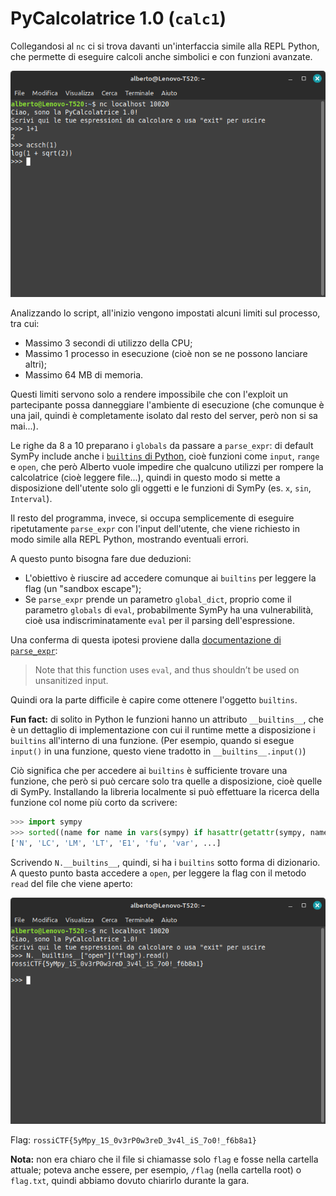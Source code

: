 # PyCalcolatrice 1.0 (`calc1`)

Collegandosi al `nc` ci si trova davanti un'interfaccia simile alla REPL Python, che permette di
eseguire calcoli anche simbolici e con funzioni avanzate.

![La REPL](repl.png)

Analizzando lo script, all'inizio vengono impostati alcuni limiti sul processo, tra cui:
- Massimo 3 secondi di utilizzo della CPU;
- Massimo 1 processo in esecuzione (cioè non se ne possono lanciare altri);
- Massimo 64 MB di memoria.

Questi limiti servono solo a rendere impossibile che con l'exploit un partecipante possa danneggiare
l'ambiente di esecuzione (che comunque è una jail, quindi è completamente isolato dal resto del
server, però non si sa mai...).

Le righe da 8 a 10 preparano i `globals` da passare a `parse_expr`: di default SymPy include anche i
[`builtins` di Python](https://docs.python.org/3/library/builtins.html), cioè funzioni come `input`,
`range` e `open`, che però Alberto vuole impedire che qualcuno utilizzi per rompere la calcolatrice
(cioè leggere file...), quindi in questo modo si mette a disposizione dell'utente solo gli oggetti e
le funzioni di SymPy (es. `x`, `sin`, `Interval`).

Il resto del programma, invece, si occupa semplicemente di eseguire ripetutamente `parse_expr` con
l'input dell'utente, che viene richiesto in modo simile alla REPL Python, mostrando eventuali errori.

A questo punto bisogna fare due deduzioni:
- L'obiettivo è riuscire ad accedere comunque ai `builtins` per leggere la flag (un "sandbox escape");
- Se `parse_expr` prende un parametro `global_dict`, proprio come il parametro `globals` di `eval`,
  probabilmente ­SymPy ha una vulnerabilità, cioè usa indiscriminatamente `eval` per il parsing
  dell'espressione.

Una conferma di questa ipotesi proviene dalla
[documentazione di `parse_expr`](https://docs.sympy.org/latest/modules/parsing.html#sympy.parsing.sympy_parser.parse_expr):
> Note that this function uses `eval`, and thus shouldn’t be used on unsanitized input.

Quindi ora la parte difficile è capire come ottenere l'oggetto `builtins`.

**Fun fact:** di solito in Python le funzioni hanno un attributo `__builtins__`, che è un dettaglio
di implementazione con cui il runtime mette a disposizione i `builtins` all'interno di una funzione.
(Per esempio, quando si esegue `input()` in una funzione, questo viene tradotto in
`__builtins__.input()`)

Ciò significa che per accedere ai `builtins` è sufficiente trovare una funzione, che però si può
cercare solo tra quelle a disposizione, cioè quelle di SymPy. Installando la libreria localmente si
può effettuare la ricerca della funzione col nome più corto da scrivere:

```python
>>> import sympy
>>> sorted((name for name in vars(sympy) if hasattr(getattr(sympy, name), "__builtins__")), key=len)
['N', 'LC', 'LM', 'LT', 'E1', 'fu', 'var', ...]
```

Scrivendo `N.__builtins__`, quindi, si ha i `builtins` sotto forma di dizionario. A questo punto
basta accedere a `open`, per leggere la flag con il metodo `read` del file che viene aperto:

![Exploit](exploit.png)

Flag: `rossiCTF{5yMpy_1S_0v3rP0w3reD_3v4l_iS_7o0!_f6b8a1}`

**Nota:** non era chiaro che il file si chiamasse solo `flag` e fosse nella cartella attuale; poteva
anche essere, per esempio, `/flag` (nella cartella root) o `flag.txt`, quindi abbiamo dovuto
chiarirlo durante la gara.
